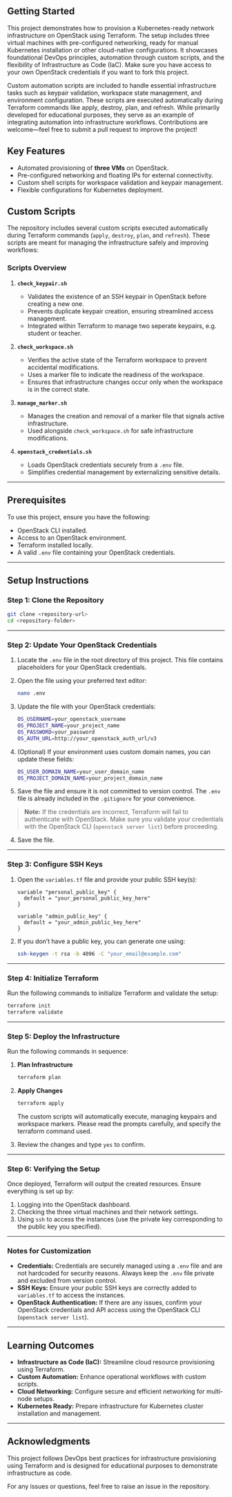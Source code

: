 ## **Getting Started**

This project demonstrates how to provision a Kubernetes-ready network infrastructure on OpenStack using Terraform. The setup includes three virtual machines with pre-configured networking, ready for manual Kubernetes installation or other cloud-native configurations. It showcases foundational DevOps principles, automation through custom scripts, and the flexibility of Infrastructure as Code (IaC). Make sure you have access to your own OpenStack credentials if you want to fork this project. 

Custom automation scripts are included to handle essential infrastructure tasks such as keypair validation, workspace state management, and environment configuration. These scripts are executed automatically during Terraform commands like apply, destroy, plan, and refresh. While primarily developed for educational purposes, they serve as an example of integrating automation into infrastructure workflows. Contributions are welcome—feel free to submit a pull request to improve the project!

## **Key Features**
- Automated provisioning of **three VMs** on OpenStack.
- Pre-configured networking and floating IPs for external connectivity.
- Custom shell scripts for workspace validation and keypair management.
- Flexible configurations for Kubernetes deployment.

## **Custom Scripts**

The repository includes several custom scripts executed automatically during Terraform commands (`apply`, `destroy`, `plan`, and `refresh`). These scripts are meant for managing the infrastructure safely and improving workflows:

### **Scripts Overview**
1. **`check_keypair.sh`**
   - Validates the existence of an SSH keypair in OpenStack before creating a new one.
   - Prevents duplicate keypair creation, ensuring streamlined access management.
   - Integrated within Terraform to manage two seperate keypairs, e.g. student or teacher. 

2. **`check_workspace.sh`**
   - Verifies the active state of the Terraform workspace to prevent accidental modifications.
   - Uses a marker file to indicate the readiness of the workspace.
   - Ensures that infrastructure changes occur only when the workspace is in the correct state.

3. **`manage_marker.sh`**
   - Manages the creation and removal of a marker file that signals active infrastructure.
   - Used alongside `check_workspace.sh` for safe infrastructure modifications.

4. **`openstack_credentials.sh`**
   - Loads OpenStack credentials securely from a `.env` file.
   - Simplifies credential management by externalizing sensitive details.

---

## **Prerequisites**

To use this project, ensure you have the following:

- OpenStack CLI installed.
- Access to an OpenStack environment.
- Terraform installed locally.
- A valid `.env` file containing your OpenStack credentials.

---

## **Setup Instructions**

### Step 1: Clone the Repository

```bash
git clone <repository-url>
cd <repository-folder>
```

---

### Step 2: Update Your OpenStack Credentials

1. Locate the `.env` file in the root directory of this project. This file contains placeholders for your OpenStack credentials.

2. Open the file using your preferred text editor:
    ```bash
    nano .env
    ```

3. Update the file with your OpenStack credentials:
   ```bash
   OS_USERNAME=your_openstack_username
   OS_PROJECT_NAME=your_project_name
   OS_PASSWORD=your_password
   OS_AUTH_URL=http://your_openstack_auth_url/v3
   ```

4. (Optional) If your environment uses custom domain names, you can update these fields:
   ```bash
   OS_USER_DOMAIN_NAME=your_user_domain_name
   OS_PROJECT_DOMAIN_NAME=your_project_domain_name
   ```

5. Save the file and ensure it is not committed to version control. The `.env` file is already included in the `.gitignore` for your convenience.

> **Note:** If the credentials are incorrect, Terraform will fail to authenticate with OpenStack. Make sure you validate your credentials with the OpenStack CLI (`openstack server list`) before proceeding.

4. Save the file.

---

### Step 3: Configure SSH Keys

1. Open the `variables.tf` file and provide your public SSH key(s):
   ```hcl
   variable "personal_public_key" {
     default = "your_personal_public_key_here"
   }

   variable "admin_public_key" {
     default = "your_admin_public_key_here"
   }
   ```

2. If you don’t have a public key, you can generate one using:
   ```bash
   ssh-keygen -t rsa -b 4096 -C "your_email@example.com"
   ```

---

### Step 4: Initialize Terraform

Run the following commands to initialize Terraform and validate the setup:
```bash
terraform init
terraform validate
```

---

### **Step 5: Deploy the Infrastructure**
Run the following commands in sequence:
1. **Plan Infrastructure**
   ```bash
   terraform plan
   ```
2. **Apply Changes**
   ```bash
   terraform apply
   ```
   The custom scripts will automatically execute, managing keypairs and workspace markers. Please read the prompts carefully, and specify the terraform command used.
   
4. Review the changes and type `yes` to confirm.

---

### Step 6: Verifying the Setup

Once deployed, Terraform will output the created resources. Ensure everything is set up by:

1. Logging into the OpenStack dashboard.
2. Checking the three virtual machines and their network settings.
3. Using `ssh` to access the instances (use the private key corresponding to the public key you specified).

---

### Notes for Customization

- **Credentials:** Credentials are securely managed using a `.env` file and are not hardcoded for security reasons. Always keep the `.env` file private and excluded from version control.
- **SSH Keys:** Ensure your public SSH keys are correctly added to `variables.tf` to access the instances.
- **OpenStack Authentication:** If there are any issues, confirm your OpenStack credentials and API access using the OpenStack CLI (`openstack server list`).

---

## **Learning Outcomes**
- **Infrastructure as Code (IaC):** Streamline cloud resource provisioning using Terraform.
- **Custom Automation:** Enhance operational workflows with custom scripts.
- **Cloud Networking:** Configure secure and efficient networking for multi-node setups.
- **Kubernetes Ready:** Prepare infrastructure for Kubernetes cluster installation and management.

---

## **Acknowledgments**

This project follows DevOps best practices for infrastructure provisioning using Terraform and is designed for educational purposes to demonstrate infrastructure as code. 

For any issues or questions, feel free to raise an issue in the repository.
